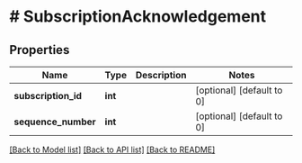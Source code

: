 # # SubscriptionAcknowledgement

## Properties

Name | Type | Description | Notes
------------ | ------------- | ------------- | -------------
**subscription_id** | **int** |  | [optional] [default to 0]
**sequence_number** | **int** |  | [optional] [default to 0]

[[Back to Model list]](../../README.md#models) [[Back to API list]](../../README.md#endpoints) [[Back to README]](../../README.md)
